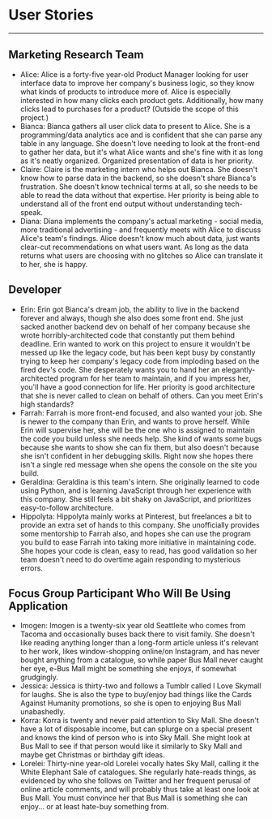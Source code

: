 # User Stories
*********************************************************************
## Marketing Research Team
* Alice: Alice is a forty-five year-old Product Manager looking for user interface data to improve her company's business logic, so they know what kinds of products to introduce more of. Alice is especially interested in how many clicks each product gets. Additionally, how many clicks lead to purchases for a product? (Outside the scope of this project.)
* Bianca: Bianca gathers all user click data to present to Alice. She is a programming/data analytics ace and is confident that she can parse any table in any language. She doesn't love needing to look at the front-end to gather her data, but it's what Alice wants and she's fine with it as long as it's neatly organized. Organized presentation of data is her priority.
* Claire: Claire is the marketing intern who helps out Bianca. She doesn't know how to parse data in the backend, so she doesn't share Bianca's frustration. She doesn't know technical terms at all, so she needs to be able to read the data without that expertise. Her priority is being able to understand all of the front end output without understanding tech-speak.
* Diana: Diana implements the company's actual marketing - social media, more traditional advertising - and frequently meets with Alice to discuss Alice's team's findings. Alice doesn't know much about data, just wants clear-cut recommendations on what users want. As long as the data returns what users are choosing with no glitches so Alice can translate it to her, she is happy.

## Developer
* Erin: Erin got Bianca's dream job, the ability to live in the backend forever and always, though she also does some front end. She just sacked another backend dev on behalf of her company because she wrote horribly-architected code that constantly put them behind deadline. Erin wanted to work on this project to ensure it wouldn't be messed up like the legacy code, but has been kept busy by constantly trying to keep her company's legacy code from imploding based on the fired dev's code. She desperately wants you to hand her an elegantly-architected program for her team to maintain, and if you impress her, you'll have a good connection for life. Her priority is good architecture that she is never called to clean on behalf of others. Can you meet Erin's high standards?
* Farrah: Farrah is more front-end focused, and also wanted your job. She is newer to the company than Erin, and wants to prove herself. While Erin will supervise her, she will be the one who is assigned to maintain the code you build unless she needs help. She kind of wants some bugs because she wants to show she can fix them, but also doesn't because she isn't confident in her debugging skills. Right now she hopes there isn't a single red message when she opens the console on the site you build.
* Geraldina: Geraldina is this team's intern. She originally learned to code using Python, and is learning JavaScript through her experience with this company. She still feels a bit shaky on JavaScript, and prioritizes easy-to-follow architecture.
* Hippolyta: Hippolyta mainly works at Pinterest, but freelances a bit to provide an extra set of hands to this company. She unofficially provides some mentorship to Farrah also, and hopes she can use the program you build to ease Farrah into taking more initiative in maintaining code. She hopes your code is clean, easy to read, has good validation so her team doesn't need to do overtime again responding to mysterious errors.

## Focus Group Participant Who Will Be Using Application
* Imogen: Imogen is a twenty-six year old Seattleite who comes from Tacoma and occasionally buses back there to visit family. She doesn't like reading anything longer than a long-form article unless it's relevant to her work, likes window-shopping online/on Instagram, and has never bought anything from a catalogue, so while paper Bus Mall never caught her eye, e-Bus Mall might be something she enjoys, if somewhat grudgingly.
* Jessica: Jessica is thirty-two and follows a Tumblr called I Love Skymall for laughs. She is also the type to buy/enjoy bad things like the Cards Against Humanity promotions, so she is open to enjoying Bus Mall unabashedly.
* Korra: Korra is twenty and never paid attention to Sky Mall. She doesn't have a lot of disposable income, but can splurge on a special present and knows the kind of person who is into Sky Mall. She might look at Bus Mall to see if that person would like it similarly to Sky Mall and maybe get Christmas or birthday gift ideas.
* Lorelei: Thirty-nine year-old Lorelei vocally hates Sky Mall, calling it the White Elephant Sale of catalogues. She regularly hate-reads things, as evidenced by who she follows on Twitter and her frequent perusal of online article comments, and will probably thus take at least one look at Bus Mall. You must convince her that Bus Mall is something she can enjoy... or at least hate-buy something from.
